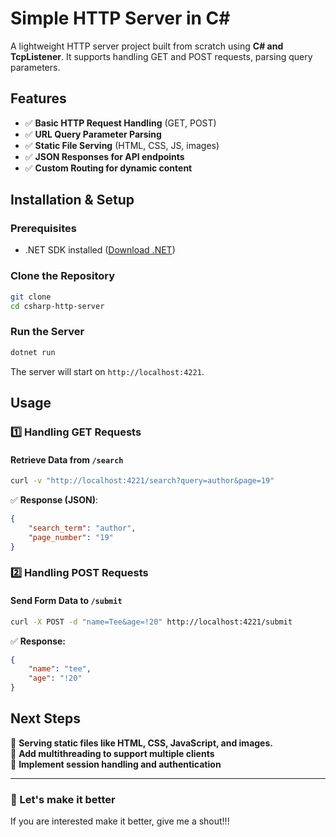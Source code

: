 # Simple HTTP Server in C#

A lightweight HTTP server project built from scratch using **C# and TcpListener**. It supports handling GET and POST requests, parsing query parameters.

## Features
- ✅ **Basic HTTP Request Handling** (GET, POST)
- ✅ **URL Query Parameter Parsing**
- ✅ **Static File Serving** (HTML, CSS, JS, images)
- ✅ **JSON Responses for API endpoints**
- ✅ **Custom Routing for dynamic content**

## Installation & Setup
### Prerequisites
- .NET SDK installed ([Download .NET](https://dotnet.microsoft.com/download))

### Clone the Repository
```sh
git clone 
cd csharp-http-server
```

### Run the Server
```sh
dotnet run
```
The server will start on `http://localhost:4221`.

## Usage
### 1️⃣ Handling GET Requests
#### Retrieve Data from `/search`
```sh
curl -v "http://localhost:4221/search?query=author&page=19"
```
✅ **Response (JSON)**:
```json
{
    "search_term": "author",
    "page_number": "19"
}
```

### 2️⃣ Handling POST Requests
#### Send Form Data to `/submit`
```sh
curl -X POST -d "name=Tee&age=!20" http://localhost:4221/submit
```
✅ **Response:**
```json
{
    "name": "tee",
    "age": "!20"
}
```

## Next Steps
🚀 **Serving static files like HTML, CSS, JavaScript, and images.**  
🚀 **Add multithreading to support multiple clients**  
🚀 **Implement session handling and authentication**  

---
### 📌 Let's make it better
If you are interested make it better, give me a shout!!!

